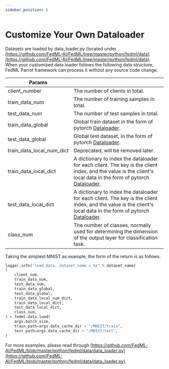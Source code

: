 ```yaml
---
sidebar_position: 6
---
```


# Customize Your Own Dataloader

Datasets are loaded by data_loader.py (located under [https://github.com/FedML-AI/FedML/tree/master/python/fedml/data](https://github.com/FedML-AI/FedML/tree/master/python/fedml/data). When your customized data loader follows the following data structure, FedML Parrot framework can process it without any source code change.

|__Params__ | |
|-|-|
| client_number | The number of clients in total. |
| train_data_num | The number of training samples in total. |
| test_data_num | The number of test samples in total. |
| train_data_global | Global train dataset in the form of pytorch [Dataloader](https://pytorch.org/docs/stable/data.html).|
| test_data_global | Global test dataset, in the form of pytorch [Dataloader](https://pytorch.org/docs/stable/data.html).|
| train_data_local_num_dict | Deprecated, will be removed later.  |
| train_data_local_dict | A dictionary to index the dataloader for each client. The key is the client index, and the value is the client's local data in the form of pytorch [Dataloader](https://pytorch.org/docs/stable/data.html). |
| test_data_local_dict | A dictionary to index the dataloader for each client. The key is the client index, and the value is the client's local data in the form of pytorch [Dataloader](https://pytorch.org/docs/stable/data.html). |
| class_num | The number of classes, normally used for determining the dimension of the output layer for classification task. |

Taking the simplest MNIST as example, the form of the return is as follows.

```python
logger.info("load_data. dataset_name = %s" % dataset_name)
(
    client_num,
    train_data_num,
    test_data_num,
    train_data_global,
    test_data_global,
    train_data_local_num_dict,
    train_data_local_dict,
    test_data_local_dict,
    class_num,
) = fedml.data.load(
    args.batch_size,
    train_path=args.data_cache_dir + "/MNIST/train",
    test_path=args.data_cache_dir + "/MNIST/test",
)
```

For more examples, please read through [https://github.com/FedML-AI/FedML/blob/master/python/fedml/data/data_loader.py](https://github.com/FedML-AI/FedML/blob/master/python/fedml/data/data_loader.py).
